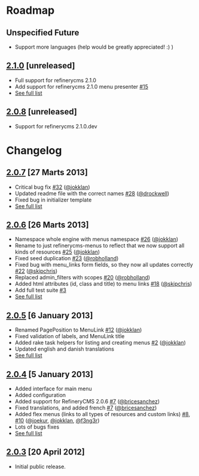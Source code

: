 # Roadmap
## Unspecified Future
* Support more languages (help would be greatly appreciated! :) )

## [2.1.0](https://github.com/pylonweb/refinerycms-menus/tree/master) [unreleased]
* Full support for refinerycms 2.1.0
* Add support for refinerycms 2.1.0 menu presenter [#15](https://github.com/pylonweb/refinerycms-menus/issues/15)
* [See full list](https://github.com/pylonweb/refinerycms-menus/compare/v2.0.3...master)

## [2.0.8](https://github.com/pylonweb/refinerycms-menus/tree/master) [unreleased]
* Support for refinerycms 2.1.0.dev

# Changelog
## [2.0.7](https://github.com/pylonweb/refinerycms-menus/tree/v2.0.7) [27 Marts 2013]
* Critical bug fix [#32](https://github.com/pylonweb/refinerycms-menus/issues/32) ([@jokklan](https://github.com/jokklan))
* Updated readme file with the correct names [#28](https://github.com/pylonweb/refinerycms-menus/pull/28) ([@drockwell](https://github.com/drockwell))
* Fixed bug in initializer template
* [See full list](https://github.com/pylonweb/refinerycms-menus/compare/v2.0.6...v2.0.7)

## [2.0.6](https://github.com/pylonweb/refinerycms-menus/tree/v2.0.6) [26 Marts 2013]
* Namespace whole engine with menus namespace [#26](https://github.com/pylonweb/refinerycms-menus/pull/26) ([@jokklan](https://github.com/jokklan))
* Rename to just refinerycms-menus to reflect that we now support all kinds of resources [#25](https://github.com/pylonweb/refinerycms-menus/pull/25) ([@jokklan](https://github.com/jokklan))
* Fixed seed duplication [#23](https://github.com/pylonweb/refinerycms-menus/pull/23) ([@robholland](https://github.com/robholland))
* Fixed bug with menu_links form fields, so they now all updates correctly [#22](https://github.com/pylonweb/refinerycms-menus/pull/22) ([@skipchris](https://github.com/skipchris))
* Replaced admin_filters with scopes [#20](https://github.com/pylonweb/refinerycms-menus/pull/20) ([@robholland](https://github.com/robholland))
* Added html attributes (id, class and title) to menu links [#18](https://github.com//pylonweb/refinerycms-menus/pull/18) ([@skipchris](https://github.com/skipchris))
* Add full test suite [#3](https://github.com/pylonweb/refinerycms-menus/issues/3)
* [See full list](https://github.com/pylonweb/refinerycms-menus/compare/v2.0.5...v2.0.6)

## [2.0.5](https://github.com/pylonweb/refinerycms-menus/tree/v2.0.5) [6 January 2013]
* Renamed PagePosition to MenuLink [#12](https://github.com/pylonweb/refinerycms-menus/pull/12) ([@jokklan](https://github.com/jokklan))
* Fixed validation of labels, and MenuLink title
* Added rake task helpers for listing and creating menus [#2](https://github.com/pylonweb/refinerycms-menus/issues/2) ([@jokklan](https://github.com/jokklan))
* Updated english and danish translations
* [See full list](https://github.com/pylonweb/refinerycms-menus/compare/v2.0.4...v2.0.5)

## [2.0.4](https://github.com/pylonweb/refinerycms-menus/tree/v2.0.4) [5 January 2013]
* Added interface for main menu
* Added configuration
* Added support for RefineryCMS 2.0.6 [#7](https://github.com/pylonweb/refinerycms-menus/pull/7) ([@bricesanchez](https://github.com/bricesanchez))
* Fixed translations, and added french [#7](https://github.com/pylonweb/refinerycms-menus/pull/7)  ([@bricesanchez](https://github.com/bricesanchez))
* Added flex menus (links to all types of resources and custom links) [#8](https://github.com/pylonweb/refinerycms-menus/pull/8), [#10](https://github.com/pylonweb/refinerycms-menus/pull/10) ([@joekur](https://github.com/joekur), [@jokklan](https://github.com/jokklan), [@f3ng3r](https://github.com/f3ng3r))
* Lots of bugs fixes
* [See full list](https://github.com/pylonweb/refinerycms-menus/compare/v2.0.3...v2.0.4)

## [2.0.3](https://github.com/pylonweb/refinerycms-menus/tree/v2.0.3) [20 April 2012]
* Initial public release.
